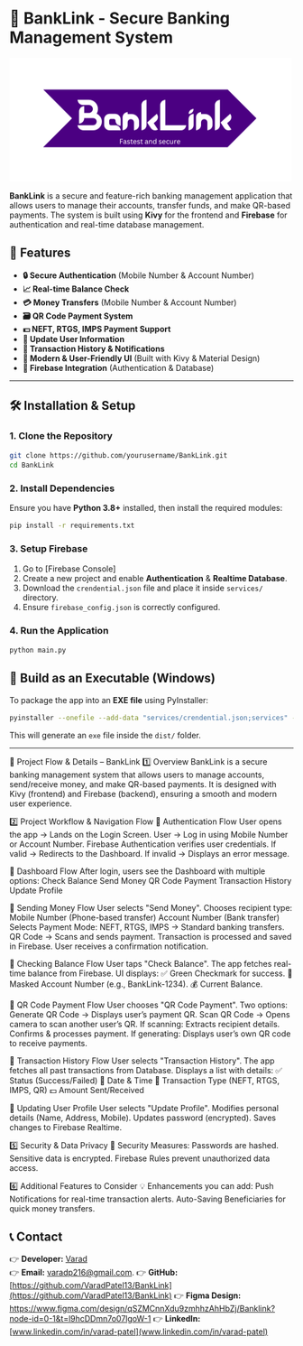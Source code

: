 # 🏦 BankLink - Secure Banking Management System

![BankLink Logo](https://github.com/VaradPatel13/BankLink/blob/main/Pages/assets/Images/logo.PNG)

**BankLink** is a secure and feature-rich banking management application that allows users to manage their accounts, transfer funds, and make QR-based payments.
The system is built using **Kivy** for the frontend and **Firebase** for authentication and real-time database management.
## 🚀 Features

- **🔒 Secure Authentication** (Mobile Number & Account Number)
- **📈 Real-time Balance Check**
- **💳 Money Transfers** (Mobile Number & Account Number)
- **🗃️ QR Code Payment System**
- **💵 NEFT, RTGS, IMPS Payment Support**
- **🔄 Update User Information**
- **📃 Transaction History & Notifications**
- **🎨 Modern & User-Friendly UI** (Built with Kivy & Material Design)
- **💪 Firebase Integration** (Authentication & Database)

---

## 🛠️ Installation & Setup

### 1. **Clone the Repository**
```bash
git clone https://github.com/yourusername/BankLink.git
cd BankLink
```

### 2. **Install Dependencies**
Ensure you have **Python 3.8+** installed, then install the required modules:
```bash
pip install -r requirements.txt
```

### 3. **Setup Firebase**
1. Go to [Firebase Console]
2. Create a new project and enable **Authentication** & **Realtime Database**.
3. Download the `crendential.json` file and place it inside `services/` directory.
4. Ensure `firebase_config.json` is correctly configured.

### 4. **Run the Application**
```bash
python main.py
```

## 🔧 Build as an Executable (Windows)
To package the app into an **EXE file** using PyInstaller:
```bash
pyinstaller --onefile --add-data "services/crendential.json;services" --hidden-import "kivymd" main.py
```
This will generate an `exe` file inside the `dist/` folder.

---
📜 Project Flow & Details – BankLink
1️⃣ Overview
BankLink is a secure banking management system that allows users to manage accounts, send/receive money, and make QR-based payments. 
It is designed with Kivy (frontend) and Firebase (backend), ensuring a smooth and modern user experience.

2️⃣ Project Workflow & Navigation Flow
🔹 Authentication Flow
User opens the app → Lands on the Login Screen.
User → Log in using Mobile Number or Account Number.
Firebase Authentication verifies user credentials.
If valid → Redirects to the Dashboard.
If invalid → Displays an error message.

🔹 Dashboard Flow
After login, users see the Dashboard with multiple options:
Check Balance
Send Money
QR Code Payment
Transaction History
Update Profile

🔹 Sending Money Flow
User selects "Send Money".
Chooses recipient type:
Mobile Number (Phone-based transfer)
Account Number (Bank transfer)
Selects Payment Mode:
NEFT, RTGS, IMPS → Standard banking transfers.
QR Code → Scans and sends payment.
Transaction is processed and saved in Firebase.
User receives a confirmation notification.

 🔹 Checking Balance Flow
User taps "Check Balance".
The app fetches real-time balance from Firebase.
UI displays:
✅ Green Checkmark for success.
🏦 Masked Account Number (e.g., BankLink-1234).
💰 Current Balance.

🔹 QR Code Payment Flow
User chooses "QR Code Payment".
Two options:
Generate QR Code → Displays user’s payment QR.
Scan QR Code → Opens camera to scan another user’s QR.
If scanning:
Extracts recipient details.
Confirms & processes payment.
If generating:
Displays user’s own QR code to receive payments.

🔹 Transaction History Flow
User selects "Transaction History".
The app fetches all past transactions from Database.
Displays a list with details:
✅ Status (Success/Failed)
📅 Date & Time
🔄 Transaction Type (NEFT, RTGS, IMPS, QR)
💵 Amount Sent/Received

🔹 Updating User Profile
User selects "Update Profile".
Modifies personal details (Name, Address, Mobile).
Updates password (encrypted).
Saves changes to Firebase Realtime.

5️⃣ Security & Data Privacy
🔐 Security Measures:
Passwords are hashed.
Sensitive data  is encrypted.
Firebase Rules prevent unauthorized data access.

6️⃣ Additional Features to Consider
💡 Enhancements you can add:
Push Notifications for real-time transaction alerts.
Auto-Saving Beneficiaries for quick money transfers.



## 📞 Contact
👉 **Developer:** [Varad](https://github.com/VaradPatel13)  
👉 **Email:** varadp216@gmail.com.
👉 **GitHub:** [https://github.com/VaradPatel13/BankLink](https://github.com/VaradPatel13/BankLink) 
👉 **Figma Design:** https://www.figma.com/design/qSZMCnnXdu9zmhhzAhHbZj/Banklink?node-id=0-1&t=l9hcDDmn7o07lgoW-1
👉 **LinkedIn:** [www.linkedin.com/in/varad-patel](www.linkedin.com/in/varad-patel)  

